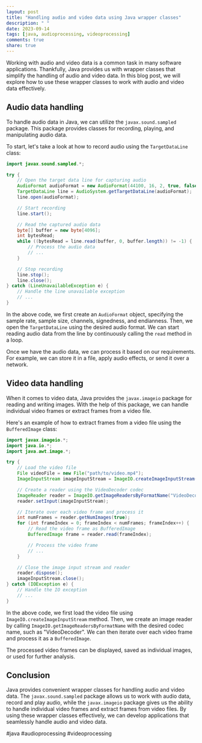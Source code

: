 ```yaml
---
layout: post
title: "Handling audio and video data using Java wrapper classes"
description: " "
date: 2023-09-14
tags: [java, audioprocessing, videoprocessing]
comments: true
share: true
---
```


Working with audio and video data is a common task in many software applications. Thankfully, Java provides us with wrapper classes that simplify the handling of audio and video data. In this blog post, we will explore how to use these wrapper classes to work with audio and video data effectively.

## Audio data handling

To handle audio data in Java, we can utilize the `javax.sound.sampled` package. This package provides classes for recording, playing, and manipulating audio data.

To start, let's take a look at how to record audio using the `TargetDataLine` class:

```java
import javax.sound.sampled.*;

try {
    // Open the target data line for capturing audio
    AudioFormat audioFormat = new AudioFormat(44100, 16, 2, true, false);
    TargetDataLine line = AudioSystem.getTargetDataLine(audioFormat);
    line.open(audioFormat);

    // Start recording
    line.start();

    // Read the captured audio data
    byte[] buffer = new byte[4096];
    int bytesRead;
    while ((bytesRead = line.read(buffer, 0, buffer.length)) != -1) {
        // Process the audio data
        // ...
    }

    // Stop recording
    line.stop();
    line.close();
} catch (LineUnavailableException e) {
    // Handle the line unavailable exception
    // ...
}
```

In the above code, we first create an `AudioFormat` object, specifying the sample rate, sample size, channels, signedness, and endianness. Then, we open the `TargetDataLine` using the desired audio format. We can start reading audio data from the line by continuously calling the `read` method in a loop.

Once we have the audio data, we can process it based on our requirements. For example, we can store it in a file, apply audio effects, or send it over a network.

## Video data handling

When it comes to video data, Java provides the `javax.imageio` package for reading and writing images. With the help of this package, we can handle individual video frames or extract frames from a video file.

Here's an example of how to extract frames from a video file using the `BufferedImage` class:

```java
import javax.imageio.*;
import java.io.*;
import java.awt.image.*;

try {
    // Load the video file
    File videoFile = new File("path/to/video.mp4");
    ImageInputStream imageInputStream = ImageIO.createImageInputStream(videoFile);

    // Create a reader using the VideoDecoder codec
    ImageReader reader = ImageIO.getImageReadersByFormatName("VideoDecoder").next();
    reader.setInput(imageInputStream);

    // Iterate over each video frame and process it
    int numFrames = reader.getNumImages(true);
    for (int frameIndex = 0; frameIndex < numFrames; frameIndex++) {
        // Read the video frame as BufferedImage
        BufferedImage frame = reader.read(frameIndex);

        // Process the video frame
        // ...
    }

    // Close the image input stream and reader
    reader.dispose();
    imageInputStream.close();
} catch (IOException e) {
    // Handle the IO exception
    // ...
}
```

In the above code, we first load the video file using `ImageIO.createImageInputStream` method. Then, we create an image reader by calling `ImageIO.getImageReadersByFormatName` with the desired codec name, such as "VideoDecoder". We can then iterate over each video frame and process it as a `BufferedImage`.

The processed video frames can be displayed, saved as individual images, or used for further analysis.

## Conclusion

Java provides convenient wrapper classes for handling audio and video data. The `javax.sound.sampled` package allows us to work with audio data, record and play audio, while the `javax.imageio` package gives us the ability to handle individual video frames and extract frames from video files. By using these wrapper classes effectively, we can develop applications that seamlessly handle audio and video data.

#java #audioprocessing #videoprocessing